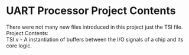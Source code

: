# UART Processor Project Contents
There were not many new files introduced in this project just the TSI file.</br>
Project Contents:</br>
TSI.v - A instantiation of buffers between the I/O signals of a chip and its core logic.</br>
